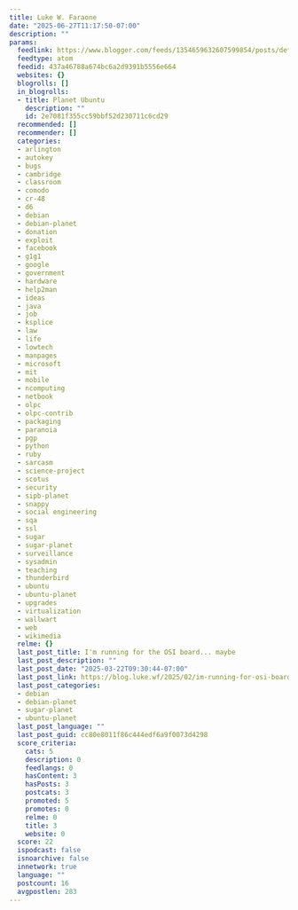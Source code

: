 ```yaml
---
title: Luke W. Faraone
date: "2025-06-27T11:17:50-07:00"
description: ""
params:
  feedlink: https://www.blogger.com/feeds/1354659632607599854/posts/default/-/ubuntu-planet
  feedtype: atom
  feedid: 437a46788a674bc6a2d9391b5556e664
  websites: {}
  blogrolls: []
  in_blogrolls:
  - title: Planet Ubuntu
    description: ""
    id: 2e7081f355cc59bbf52d230711c6cd29
  recommended: []
  recommender: []
  categories:
  - arlington
  - autokey
  - bugs
  - cambridge
  - classroom
  - comodo
  - cr-48
  - d6
  - debian
  - debian-planet
  - donation
  - exploit
  - facebook
  - g1g1
  - google
  - government
  - hardware
  - help2man
  - ideas
  - java
  - job
  - ksplice
  - law
  - life
  - lowtech
  - manpages
  - microsoft
  - mit
  - mobile
  - ncomputing
  - netbook
  - olpc
  - olpc-contrib
  - packaging
  - paranoia
  - pgp
  - python
  - ruby
  - sarcasm
  - science-project
  - scotus
  - security
  - sipb-planet
  - snappy
  - social engineering
  - sqa
  - ssl
  - sugar
  - sugar-planet
  - surveillance
  - sysadmin
  - teaching
  - thunderbird
  - ubuntu
  - ubuntu-planet
  - upgrades
  - virtualization
  - wallwart
  - web
  - wikimedia
  relme: {}
  last_post_title: I'm running for the OSI board... maybe
  last_post_description: ""
  last_post_date: "2025-03-22T09:30:44-07:00"
  last_post_link: https://blog.luke.wf/2025/02/im-running-for-osi-board-maybe.html
  last_post_categories:
  - debian
  - debian-planet
  - sugar-planet
  - ubuntu-planet
  last_post_language: ""
  last_post_guid: cc80e8011f86c444edf6a9f0073d4298
  score_criteria:
    cats: 5
    description: 0
    feedlangs: 0
    hasContent: 3
    hasPosts: 3
    postcats: 3
    promoted: 5
    promotes: 0
    relme: 0
    title: 3
    website: 0
  score: 22
  ispodcast: false
  isnoarchive: false
  innetwork: true
  language: ""
  postcount: 16
  avgpostlen: 283
---
```

